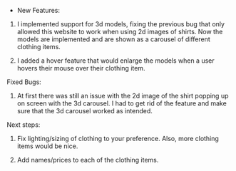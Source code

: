 - New Features:

1) I implemented support for 3d models, fixing the previous bug that only allowed this website to work when using 2d images of shirts. Now the models are implemented and are shown as a carousel of different clothing items. 

2) I added a hover feature that would enlarge the models when a user hovers their mouse over their clothing item.

Fixed Bugs:

1) At first there was still an issue with the 2d image of the shirt popping up on screen with the 3d carousel. I had to get rid of the feature and make sure that the 3d carousel worked as intended.

Next steps:

1) Fix lighting/sizing of clothing to your preference. Also, more clothing items would be nice.

2) Add names/prices to each of the clothing items. 